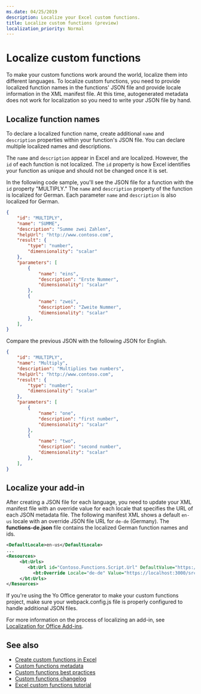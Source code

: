 ```yaml
---
ms.date: 04/25/2019
description: Localize your Excel custom functions. 
title: Localize custom functions (preview)
localization_priority: Normal
---
```


# Localize custom functions

To make your custom functions work around the world, localize them into different languages. To localize custom functions, you need to provide localized function names in the functions' JSON file and provide locale information in the XML manifest file. At this time, autogenerated metadata does not work for localization so you need to write your JSON file by hand.

## Localize function names

To declare a localized function name, create additional `name` and `description` properties within your function's JSON file. You can declare multiple localized names and descriptions.

The `name` and `description` appear in Excel and are localized. However, the `id` of each function is not localized. The `id` property is how Excel identifies your function as unique and should not be changed once it is set.

In the following code sample, you'll see the JSON file for a function with the `id` property "MULTIPLY." The `name` and `description` property of the function is localized for German. Each parameter `name` and `description` is also localized for German.

```JSON
{
    "id": "MULTIPLY",
    "name": "SUMME",
    "description": "Summe zwei Zahlen",
    "helpUrl": "http://www.contoso.com",
    "result": {
        "type": "number",
        "dimensionality": "scalar"
    },
    "parameters": [
        {
            "name": "eins",
            "description": "Erste Nummer",
            "dimensionality": "scalar"
        },
        {
            "name": "zwei",
            "description": "Zweite Nummer",
            "dimensionality": "scalar"
        },
    ],
}
```

Compare the previous JSON with the following JSON for English.

```JSON
{
    "id": "MULTIPLY",
    "name": "Multiply",
    "description": "Multiplies two numbers",
    "helpUrl": "http://www.contoso.com",
    "result": {
        "type": "number",
        "dimensionality": "scalar"
    },
    "parameters": [
        {
            "name": "one",
            "description": "first number",
            "dimensionality": "scalar"
        },
        {
            "name": "two",
            "description": "second number",
            "dimensionality": "scalar"
        },
    ],
}
```

## Localize your add-in

After creating a JSON file for each language, you need to update your XML manifest file with an override value for each locale that specifies the URL of each JSON metadata file. The following manifest XML shows a default `en-us` locale with an override JSON file URL for `de-de` (Germany). The **functions-de.json** file contains the localized German function names and ids.

```XML
<DefaultLocale>en-us</DefaultLocale>
...
<Resources>
     <bt:Urls>
        <bt:Url id="Contoso.Functions.Script.Url" DefaultValue="https://localhost:3000/dist/functions.js"/>
          <bt:Override Locale="de-de" Value="https://localhost:3000/src/functions/functionsInGerman.js" />
     </bt:Urls>
</Resources>
```

If you're using the Yo Office generator to make your custom functions project, make sure your webpack.config.js file is properly configured to handle additional JSON files.

For more information on the process of localizing an add-in, see [Localization for Office Add-ins](../develop/localization.md#control-localization-from-the-manifest).

## See also

* [Create custom functions in Excel](custom-functions-overview.md)
* [Custom functions metadata](custom-functions-json.md)
* [Custom functions best practices](custom-functions-best-practices.md)
* [Custom functions changelog](custom-functions-changelog.md)
* [Excel custom functions tutorial](../tutorials/excel-tutorial-create-custom-functions.md)
